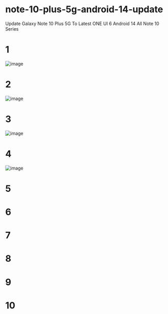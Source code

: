# note-10-plus-5g-android-14-update
Update Galaxy Note 10 Plus 5G To Latest ONE UI 6 Android 14 All Note 10 Series


# 1
![image](https://github.com/user-attachments/assets/60e51aea-bac7-43ad-a091-91d3c2602d04)



# 2
![image](https://github.com/user-attachments/assets/04a2bc3a-8ab4-4dfd-a3e0-bb141e16f1df)

# 3
![image](https://github.com/user-attachments/assets/f2db2ce3-004d-4b81-b8ad-9cffafb1d062)

# 4
![image](https://github.com/user-attachments/assets/dc97c552-a9a7-43c7-93f4-09a10cf1ffca)

# 5

# 6

# 7

# 8

# 9

# 10




